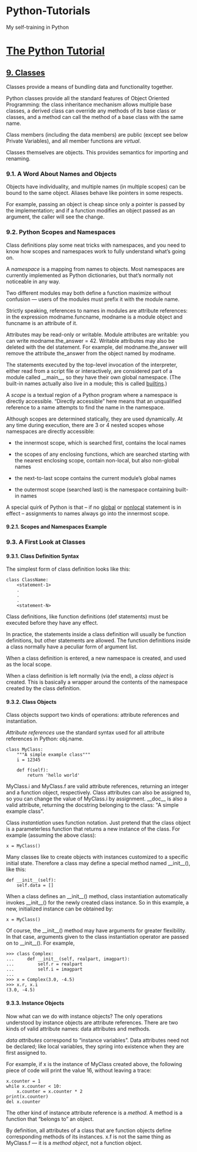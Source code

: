 # Python-Tutorials

My self-training in Python

# [The Python Tutorial](https://docs.python.org/3/tutorial/index.html)

## [9. Classes](https://docs.python.org/3/tutorial/classes.html)

Classes provide a means of bundling data and functionality together.

Python classes provide all the standard features of Object Oriented Programming: the class inheritance mechanism allows multiple base classes, a derived class can override any methods of its base class or classes, and a method can call the method of a base class with the same name.

Class members (including the data members) are public (except see below Private Variables), and all member functions are _virtual_.

Classes themselves are objects. This provides semantics for importing and renaming.

### 9.1. A Word About Names and Objects

Objects have individuality, and multiple names (in multiple scopes) can be bound to the same object.
Aliases behave like pointers in some respects.

For example, passing an object is cheap since only a pointer is passed by the implementation; and if a function modifies an object passed as an argument, the caller will see the change.

### 9.2. Python Scopes and Namespaces

Class definitions play some neat tricks with namespaces, and you need to know how scopes and namespaces work to fully understand what’s going on.

A _namespace_ is a mapping from names to objects. Most namespaces are currently implemented as Python dictionaries, but that’s normally not noticeable in any way.

Two different modules may both define a function maximize without confusion — users of the modules must prefix it with the module name.

Strictly speaking, references to names in modules are attribute references: in the expression modname.funcname, modname is a module object and funcname is an attribute of it.

Attributes may be read-only or writable. Module attributes are writable: you can write modname.the_answer = 42. Writable attributes may also be deleted with the del statement. For example, del modname.the_answer will remove the attribute the_answer from the object named by modname.

The statements executed by the top-level invocation of the interpreter, either read from a script file or interactively, are considered part of a module called \_\_main\_\_, so they have their own global namespace.
(The built-in names actually also live in a module; this is called [builtins](https://docs.python.org/3/library/builtins.html#module-builtins).)

A _scope_ is a textual region of a Python program where a namespace is directly accessible. “Directly accessible” here means that an unqualified reference to a name attempts to find the name in the namespace.

Although scopes are determined statically, they are used dynamically. At any time during execution, there are 3 or 4 nested scopes whose namespaces are directly accessible:

-   the innermost scope, which is searched first, contains the local names

-   the scopes of any enclosing functions, which are searched starting with the nearest enclosing scope, contain non-local, but also non-global names

-   the next-to-last scope contains the current module’s global names

-   the outermost scope (searched last) is the namespace containing built-in names

A special quirk of Python is that – if no [global](https://docs.python.org/3/reference/simple_stmts.html#global) or [nonlocal](https://docs.python.org/3/reference/simple_stmts.html#nonlocal) statement is in effect – assignments to names always go into the innermost scope.

#### 9.2.1. Scopes and Namespaces Example

### 9.3. A First Look at Classes

#### 9.3.1. Class Definition Syntax

The simplest form of class definition looks like this:

```
class ClassName:
    <statement-1>
    .
    .
    .
    <statement-N>
```

Class definitions, like function definitions (def statements) must be executed before they have any effect.

In practice, the statements inside a class definition will usually be function definitions, but other statements are allowed. The function definitions inside a class normally have a peculiar form of argument list.

When a class definition is entered, a new namespace is created, and used as the local scope.

When a class definition is left normally (via the end), a _class object_ is created.
This is basically a wrapper around the contents of the namespace created by the class definition.

#### 9.3.2. Class Objects

Class objects support two kinds of operations: attribute references and instantiation.

_Attribute references_ use the standard syntax used for all attribute references in Python: obj.name.

```
class MyClass:
    """A simple example class"""
    i = 12345

    def f(self):
        return 'hello world'
```

MyClass.i and MyClass.f are valid attribute references, returning an integer and a function object, respectively.
Class attributes can also be assigned to, so you can change the value of MyClass.i by assignment.
\_\_doc\_\_ is also a valid attribute, returning the docstring belonging to the class: "A simple example class".

Class _instantiation_ uses function notation. Just pretend that the class object is a parameterless function that returns a new instance of the class. For example (assuming the above class):

`x = MyClass()`

Many classes like to create objects with instances customized to a specific initial state. Therefore a class may define a special method named \_\_init\_\_(), like this:

```
def __init__(self):
    self.data = []
```

When a class defines an \_\_init\_\_() method, class instantiation automatically invokes \_\_init\_\_() for the newly created class instance. So in this example, a new, initialized instance can be obtained by:

`x = MyClass()`

Of course, the \_\_init\_\_() method may have arguments for greater flexibility. In that case, arguments given to the class instantiation operator are passed on to \_\_init\_\_(). For example,

```
>>> class Complex:
...     def __init__(self, realpart, imagpart):
...         self.r = realpart
...         self.i = imagpart
...
>>> x = Complex(3.0, -4.5)
>>> x.r, x.i
(3.0, -4.5)
```

#### 9.3.3. Instance Objects

Now what can we do with instance objects? The only operations understood by instance objects are attribute references. There are two kinds of valid attribute names: data attributes and methods.

_data attributes_ correspond to “instance variables”. Data attributes need not be declared; like local variables, they spring into existence when they are first assigned to.

For example, if x is the instance of MyClass created above, the following piece of code will print the value 16, without leaving a trace:

```
x.counter = 1
while x.counter < 10:
    x.counter = x.counter * 2
print(x.counter)
del x.counter
```

The other kind of instance attribute reference is a _method_. A method is a function that “belongs to” an object.

By definition, all attributes of a class that are function objects define corresponding methods of its instances.
x.f is not the same thing as MyClass.f — it is a _method object_, not a function object.
